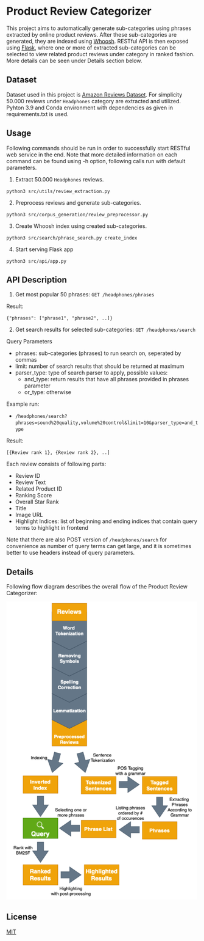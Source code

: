 # Product Review Categorizer
This project aims to automatically generate sub-categories using phrases extracted by online product reviews. After
these sub-categories are generated, they are indexed using [Whoosh](https://whoosh.readthedocs.io/en/latest/). RESTful
API is then exposed using [Flask](https://flask.palletsprojects.com/en/2.0.x/), where one or more of extracted 
sub-categories can be selected to view related product reviews under category in ranked fashion. More details can be
seen under Details section below.

## Dataset

Dataset used in this project is [Amazon Reviews Dataset](https://nijianmo.github.io/amazon/index.html). For simplicity
50.000 reviews under `Headphones` category are extracted and utilized. Pyhton 3.9 and Conda environment with 
dependencies as given in requirements.txt is used.

## Usage
Following commands should be run in order to successfully start RESTful web service in the end. Note that more
detailed information on each command can be found using -h option, following calls run with default parameters.

1. Extract 50.000 `Headphones` reviews.
```
python3 src/utils/review_extraction.py 
```

2. Preprocess reviews and generate sub-categories.
```
python3 src/corpus_generation/review_preprocessor.py
```

3. Create Whoosh index using created sub-categories.
```
python3 src/search/phrase_search.py create_index
```

4. Start serving Flask app
```
python3 src/api/app.py
```

## API Description

1. Get most popular 50 phrases: `GET /headphones/phrases`

Result:
```
{"phrases": ["phrase1", "phrase2", ..]}
```

2. Get search results for selected sub-categories: `GET /headphones/search`

Query Parameters

- phrases: sub-categories (phrases) to run search on, seperated by commas
- limit: number of search results that should be returned at maximum
- parser_type: type of search parser to apply, possible values:
  - and_type: return results that have all phrases provided in phrases parameter 
  - or_type: otherwise

Example run:

- `/headphones/search?phrases=sound%20quality,volume%20control&limit=10&parser_type=and_type`

Result:
```
[{Review rank 1}, {Review rank 2}, ..]
```

Each review consists of following parts:

- Review ID
- Review Text
- Related Product ID
- Ranking Score
- Overall Star Rank
- Title
- Image URL
- Highlight Indices: list of beginning and ending indices that contain query terms to highlight in frontend

Note that there are also POST version of `/headphones/search` for convenience as number of query terms can get large,
and it is sometimes better to use headers instead of query parameters.

## Details

Following flow diagram describes the overall flow of the Product Review Categorizer:

<img src="./resources/overall_flow.png" width="500" alt="Overall Flow">

## License
[MIT](https://choosealicense.com/licenses/mit/)

